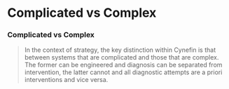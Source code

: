 # Complicated vs Complex

### Complicated vs Complex

> In the context of strategy, the key distinction within Cynefin is that between systems that are complicated and those that are complex. The former can be engineered and diagnosis can be separated from intervention, the latter cannot and all diagnostic attempts are a priori interventions and vice versa.
